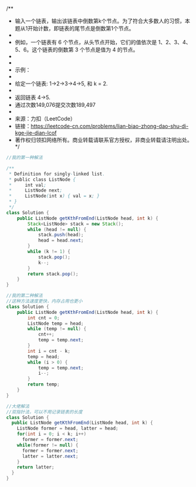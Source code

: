 /**

* 输入一个链表，输出该链表中倒数第k个节点。为了符合大多数人的习惯，本题从1开始计数，即链表的尾节点是倒数第1个节点。
*
* 例如，一个链表有 6 个节点，从头节点开始，它们的值依次是 1、2、3、4、5、6。这个链表的倒数第 3 个节点是值为 4 的节点。
*
*
* 示例：
*
* 给定一个链表: 1->2->3->4->5, 和 k = 2.
*
* 返回链表 4->5.
* 通过次数149,076提交次数189,497
*
* 来源：力扣（LeetCode）
* 链接：https://leetcode-cn.com/problems/lian-biao-zhong-dao-shu-di-kge-jie-dian-lcof
* 著作权归领扣网络所有。商业转载请联系官方授权，非商业转载请注明出处。
  */

````java
//我的第一种解法

/**
 * Definition for singly-linked list.
 * public class ListNode {
 *     int val;
 *     ListNode next;
 *     ListNode(int x) { val = x; }
 * }
 */
class Solution {
    public ListNode getKthFromEnd(ListNode head, int k) {
        Stack<ListNode> stack = new Stack();
        while (head != null) {
            stack.push(head);
            head = head.next;
        }
        while (k != 1) {
            stack.pop();
            k--;
        }
        return stack.pop();
    }
}

//我的第二种解法
//这种方法速度更快，内存占用也更小
class Solution {
    public ListNode getKthFromEnd(ListNode head, int k) {
        int cnt = 0;
        ListNode temp = head;
        while (temp != null) {
            cnt++;
            temp = temp.next;
        }
        int i = cnt - k;
        temp = head;
        while (i > 0) {
            temp = temp.next;
            i--;
        }
        return temp;
    }
}

//大佬解法
//双指针法，可以不用记录链表的长度
class Solution {
  public ListNode getKthFromEnd(ListNode head, int k) {
    ListNode former = head, latter = head;
    for(int i = 0; i < k; i++)
      former = former.next;
    while(former != null) {
      former = former.next;
      latter = latter.next;
    }
    return latter;
  }
}

````

